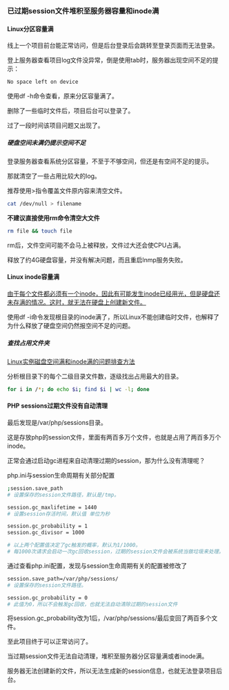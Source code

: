 ### 已过期session文件堆积至服务器容量和inode满



#### Linux分区容量满

线上一个项目前台能正常访问，但是后台登录后会跳转至登录页面而无法登录。



登上服务器查看项目log文件没异常，倒是使用tab时，服务器出现空间不足的提示：

```bash
No space left on device
```

使用df -h命令查看，原来分区容量满了。

删除了一些临时文件后，项目后台可以登录了。

过了一段时间该项目问题又出现了。



##### 硬盘空间未满仍提示空间不足

登录服务器查看系统分区容量，不至于不够空间，但还是有空间不足的提示。



那就清空了一些占用比较大的log。

推荐使用>指令覆盖文件原内容来清空文件。

```bash
cat /dev/null > filename
```



**不建议直接使用rm命令清空大文件**

```bash
rm file && touch file
```

rm后，文件空间可能不会马上被释放，文件过大还会使CPU占满。



释放了约4G硬盘容量，并没有解决问题，而且重启lnmp服务失败。



#### Linux inode容量满

[由于每个文件都必须有一个inode，因此有可能发生inode已经用光，但是硬盘还未存满的情况。这时，就无法在硬盘上创建新文件。](https://www.ruanyifeng.com/blog/2011/12/inode.html)



使用df -i命令发现根目录的inode满了，所以Linux不能创建临时文件，也解释了为什么释放了硬盘空间仍然报空间不足的问题。



##### 查找占用文件夹

[Linux实例磁盘空间满和inode满的问题排查方法](https://help.aliyun.com/document_detail/42531.html)



分析根目录下的每个二级目录文件数，逐级找出占用最大的目录。

```bash
for i in /*; do echo $i; find $i | wc -l; done
```



#### PHP sessions过期文件没有自动清理

最后发现是/var/php/sessions目录。

这是存放php的session文件，里面有两百多万个文件，也就是占用了两百多万个inode。



正常会通过启动gc进程来自动清理过期的session，那为什么没有清理呢？

php.ini与session生命周期有关部分配置

```bash
;session.save_path
# 设置保存的session文件路径，默认是/tmp。

session.gc_maxlifetime = 1440
# 设置session存活时间，默认值 单位为秒

session.gc_probability = 1
session.gc_divisor = 1000

# 以上两个配置值决定了gc触发的概率，默认为1/1000。
# 每1000次请求会启动一次gc回收session，过期的session文件会被系统当做垃圾来处理。
```



通过查看php.ini配置，发现与session生命周期有关的配置被修改了   

```bash
session.save_path=/var/php/sessions/
# 设置保存的session文件路径。

session.gc_probability = 0
# 此值为0，所以不会触发gc回收，也就无法自动清除过期的session文件
```

将session.gc_probability改为1后，/var/php/sessions/最后变回了两百多个文件。



至此项目终于可以正常访问了。

当过期session文件无法自动清理，堆积至服务器分区容量满或者inode满。

服务器无法创建新的文件，所以无法生成新的session信息，也就无法登录项目后台。
